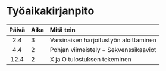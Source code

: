 # Työaikakirjanpito

| Päivä | Aika | Mitä tein  |
| :----:|:-----| :-----|
| 2.4   | 3    | Varsinaisen harjoitustyön aloittaminen |
| 4.4   | 2    | Pohjan viimeistely + Sekvenssikaaviot |
| 12.4  | 2    | X ja O tulostuksen tekeminen |
 


